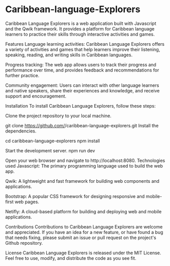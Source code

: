


# Caribbean-language-Explorers

Caribbean Language Explorers is a web application built with Javascript and the Qwik framework. It provides a platform for Caribbean language learners to practice their skills through interactive activities and games.

Features
Language learning activities: Caribbean Language Explorers offers a variety of activities and games that help learners improve their listening, speaking, reading, and writing skills in Caribbean languages.

Progress tracking: The web app allows users to track their progress and performance over time, and provides feedback and recommendations for further practice.

Community engagement: Users can interact with other language learners and native speakers, share their experiences and knowledge, and receive support and encouragement.

Installation
To install Caribbean Language Explorers, follow these steps:

Clone the project repository to your local machine.


git clone https://github.com/<your-username>/caribbean-language-explorers.git
Install the dependencies.

cd caribbean-language-explorers
npm install

Start the development server.
npm run dev

Open your web browser and navigate to http://localhost:8080.
Technologies used
Javascript: The primary programming language used to build the web app.

Qwik: A lightweight and fast framework for building web components and applications.

Bootstrap: A popular CSS framework for designing responsive and mobile-first web pages.

Netifly: A cloud-based platform for building and deploying web and mobile applications.

Contributions
Contributions to Caribbean Language Explorers are welcome and appreciated. If you have an idea for a new feature, or have found a bug that needs fixing, please submit an issue or pull request on the project's Github repository.

License
Caribbean Language Explorers is released under the MIT License. Feel free to use, modify, and distribute the code as you see fit.
